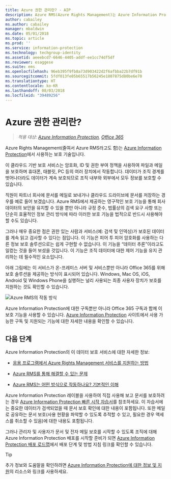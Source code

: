 ```yaml
---
title: Azure 권한 관리란? - AIP
description: Azure RMS(Azure Rights Management)는 Azure Information Protection에서 사용하는 보호 기술입니다.
author: cabailey
ms.author: cabailey
manager: mbaldwin
ms.date: 05/01/2018
ms.topic: article
ms.prod: ''
ms.service: information-protection
ms.technology: techgroup-identity
ms.assetid: aeeebcd7-6646-4405-addf-ee1cc74df5df
ms.reviewer: esaggese
ms.suite: ems
ms.openlocfilehash: 96eb395f9fb8a73d903422d2f6afbba22b7df91b
ms.sourcegitcommit: 5fdf013fe05b65517b56245e1807875d80be6e70
ms.translationtype: HT
ms.contentlocale: ko-KR
ms.lasthandoff: 08/03/2018
ms.locfileid: "39489256"
---
```

# <a name="what-is-azure-rights-management"></a>Azure 권한 관리란?

>*적용 대상: [Azure Information Protection](https://azure.microsoft.com/pricing/details/information-protection), [Office 365](http://download.microsoft.com/download/E/C/F/ECF42E71-4EC0-48FF-AA00-577AC14D5B5C/Azure_Information_Protection_licensing_datasheet_EN-US.pdf)*


Azure Rights Management(줄여서 Azure RMS라고도 함)는 [Azure Information Protection](what-is-information-protection.md)에서 사용하는 보호 기술입니다.

이 클라우드 기반 보호 서비스는 암호화, ID 및 권한 부여 정책을 사용하여 파일과 메일을 보호하며 휴대폰, 태블릿, PC 등의 여러 장치에서 작동합니다. 데이터가 조직 경계를 벗어나더라도 데이터가 계속 보호되므로 조직 내부와 외부에서 모두 정보를 보호할 수 있습니다.

직원이 파트너 회사에 문서를 메일로 보내거나 클라우드 드라이브에 문서를 저장하는 경우를 예로 들어 보겠습니다. Azure RMS에서 제공하는 영구적인 보호 기능을 통해 회사 데이터의 보안을 유지할 수 있을 뿐만 아니라 규정 준수, 법률상의 검색 요구 사항 또는 단순히 효율적인 정보 관리 방식에 따라 이러한 보호 기능을 법적으로 반드시 사용해야 할 수도 있습니다.

그러나 매우 중요한 점은 권한 있는 사람과 서비스(예: 검색 및 인덱싱)가 보호된 데이터를 계속 읽고 검사할 수 있다는 점입니다. 이 기능은 피어 투 피어 암호화를 사용하는 다른 정보 보호 솔루션으로는 쉽게 구현할 수 없습니다. 이 기능을 “데이터 추론”이라고도 일컫는 것을 들어 보셨을 것입니다. 이 기능은 조직 데이터에 대한 제어 기능을 유지 관리하는 데 필수적인 요소입니다.

아래 그림에는 이 서비스가 온-프레미스 서버 및 서비스뿐만 아니라 Office 365를 위해 보호 솔루션을 제공하는 방식이 표시되어 있습니다. Windows, Mac OS, iOS, Android 및 Windows Phone을 실행하는 널리 사용되는 최종 사용자 장치가 보호를 지원하는 것도 확인할 수 있습니다.


![Azure RMS의 작동 방식](./media/AzRMS_elements.png)

Azure Information Protection에 대한 구독뿐만 아니라 Office 365 구독과 함께 이 보호 기능을 사용할 수 있습니다. [Azure Information Protection](https://azure.microsoft.com/pricing/details/information-protection/) 사이트에서 사용 가능한 구독 및 지원되는 기능에 대한 자세한 내용을 확인할 수 있습니다.

## <a name="next-steps"></a>다음 단계

Azure Information Protection의 이 데이터 보호 서비스에 대한 자세한 정보:

- [응용 프로그램에서 Azure Rights Management 서비스를 지원하는 방법](applications-support.md)

- [Azure RMS를 통해 해결할 수 있는 문제](azure-rms-problems-it-solves.md)

- [Azure RMS는 어떤 방식으로 작동하나요? 기본적인 이해](how-does-it-work.md)

Azure Information Protection 레이블을 사용하여 직접 사용해 보고 문서를 보호하려는 경우 [Azure Information Protection 빠른 시작 자습서](infoprotect-quick-start-tutorial.md)를 참조하세요. 이 자습서에는 중요한 데이터가 검색되었을 때 문서 보호 확인에 대한 내용이 포함됩니다. 또한 메일로 공유하는 문서 보호(사용 현황을 파악할 수 있도록 추적할 수 있고, 필요한 경우 액세스를 취소할 수 있음)에 대한 내용도 포함됩니다.

그러나 관리자 및 사용자가 문서 및 전자 메일 보호를 시작할 수 있도록 조직에 대해 Azure Information Protection 배포를 시작할 준비가 되면 [Azure Information Protection 배포 로드맵](deployment-roadmap.md)에서 배포 단계 및 방법 지침 링크를 확인할 수 있습니다.

> [!TIP]
> 추가 정보와 도움말을 확인하려면 [Azure Information Protection에 대한 정보 및 지원](information-support.md)의 리소스와 링크를 사용하세요.
